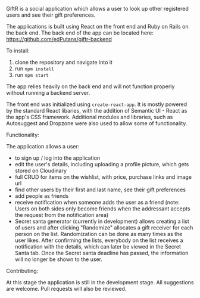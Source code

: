 GiftR is a social application which allows a user to look up other registered users and see their gift preferences.

The applications is built using React on the front end and Ruby on Rails on the back end.
The back end of the app can be located here: https://github.com/edPutans/giftr-backend

To install:

1. clone the repository and navigate into it
2. run ```npm install```
3. run ```npm start```

The app relies heavily on the back end and will not function properly without running a backend server.

The front end was initialized using ```create-react-app```.
It is mostly powered by the standard React libaries, with the addition of Semantic UI - React as the app's CSS framework.
Additional modules and libraries, such as Autosuggest and Dropzone were also used to allow some of functionality.

Functionality:

The application allows a user:
- to sign up / log into the application
- edit the user's details, including uploading a profile picture, which gets stored on Cloudinary
- full CRUD for items on the wishlist, with price, purchase links and image url
- find other users by their first and last name, see their gift preferences
- add people as friends
- receive notification when someone adds the user as a friend
(note: Users on both sides only become friends when the addressant accepts the request from the notification area)
- Secret santa generator (currently in development) allows creating a list of users and after clicking "Randomize" allocates a gift receiver for each person on the list. Randomization can be done as many times as the user likes. After confirming the lists, everybody on the list receives a notification with the details, which can later be viewed in the Secret Santa tab. Once the Secret santa deadline has passed, the information will no longer be shown to the user.

Contributing:

At this stage the application is still in the development stage. All suggestions are welcome. Pull requests will also be reviewed.
